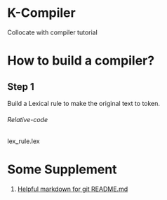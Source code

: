 # K-Compiler
Collocate with compiler tutorial

# How to build a compiler?
## Step 1
Build a Lexical rule to make the original text to token.
###### Relative-code
lex_rule.lex



# Some Supplement
1. [Helpful markdown for git README.md](https://github.com/adam-p/markdown-here/wiki/Markdown-Cheatsheet)
